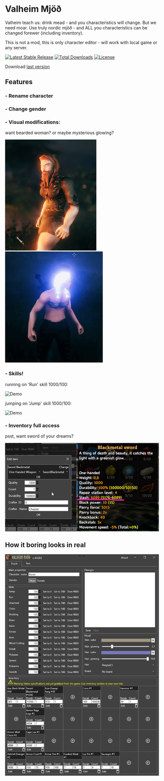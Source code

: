 # Valheim Mjöð 
Valheim teach us: drink mead - and you characteristics will change. But we need moar. Use truly nordic mjöð - and ALL you characteristics can be changed forewer (including inventory).

This is not a mod, this is only character editor - will work with local game or any server.

[![Latest Stable Release](https://img.shields.io/github/release/porohkun/ValheimMjod.svg?style=flat-square)](https://github.com/porohkun/ValheimMjod/releases)
[![Total Downloads](https://img.shields.io/github/downloads/porohkun/ValheimMjod/total.svg?style=flat-square)](https://github.com/porohkun/ValheimMjod/releases)
[![License](https://img.shields.io/github/license/porohkun/ValheimMjod.svg?style=flat-square)](https://github.com/porohkun/ValheimMjod/blob/master/LICENSE)

Download [last version](https://github.com/porohkun/ValheimMjod/releases/download/v0.6.0/ValheimMjod-0.6.0-Setup.exe)
## Features
### - Rename character
### - Change gender
### - Visual modifications:
want bearded woman? or maybe mysterious glowing?

![Demo](docs/bearded.png) ![Demo](docs/glowing.gif)

### - Skills!
running on 'Run' skill 1000/100:

![Demo](docs/run.gif)

jumping on 'Jump' skill 1000/100:

![Demo](docs/jump.gif)

### - Inventory full access
psst, want sword of your dreams?

![Demo](docs/weapon.png)

## How it boring looks in real

![Demo](docs/screen.png)
